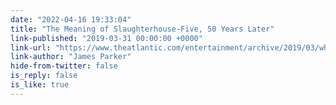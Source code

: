 ```yaml
---
date: "2022-04-16 19:33:04"
title: "The Meaning of Slaughterhouse-Five, 50 Years Later"
link-published: "2019-03-31 00:00:00 +0000"
link-url: "https://www.theatlantic.com/entertainment/archive/2019/03/why-slaughterhouse-five-resonates-50-years-later/586180/"
link-author: "James Parker"
hide-from-twitter: false
is_reply: false
is_like: true
---
```


